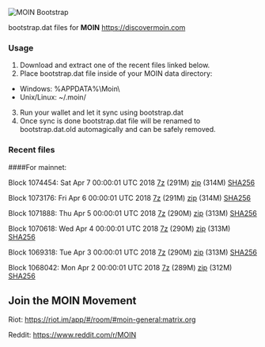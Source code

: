![MOIN Bootstrap](https://i.imgur.com/KjM1jMp.jpg)

bootstrap.dat files for **MOIN** https://discovermoin.com

### Usage

1. Download and extract one of the recent files linked below.
2. Place bootstrap.dat file inside of your MOIN data directory:
 - Windows: %APPDATA%\Moin\
 - Unix/Linux: ~/.moin/
3. Run your wallet and let it sync using bootstrap.dat
4. Once sync is done bootstrap.dat file will be renamed to bootstrap.dat.old automagically and can be safely removed.


### Recent files

####For mainnet:

Block 1074454: Sat Apr  7 00:00:01 UTC 2018 [7z](https://transfer.sh/tdItz/bootstrap.dat.20180407.7z) (291M) [zip](https://transfer.sh/qHJn9/bootstrap.dat.20180407.zip) (314M) [SHA256](https://transfer.sh/qVFRn/sha256.txt)

Block 1073176: Fri Apr  6 00:00:01 UTC 2018 [7z](https://transfer.sh/yMqyV/bootstrap.dat.20180406.7z) (291M) [zip](https://transfer.sh/COil9/bootstrap.dat.20180406.zip) (314M) [SHA256](https://transfer.sh/iF9NT/sha256.txt)

Block 1071888: Thu Apr  5 00:00:01 UTC 2018 [7z](https://transfer.sh/XeVNi/bootstrap.dat.20180405.7z) (290M) [zip](https://transfer.sh/B6VRG/bootstrap.dat.20180405.zip) (313M) [SHA256](https://transfer.sh/1O82m/sha256.txt)

Block 1070618: Wed Apr  4 00:00:01 UTC 2018 [7z](https://transfer.sh/gy2lA/bootstrap.dat.20180404.7z) (290M) [zip](https://transfer.sh/x23i0/bootstrap.dat.20180404.zip) (313M) [SHA256](https://transfer.sh/VgLxT/sha256.txt)

Block 1069318: Tue Apr  3 00:00:01 UTC 2018 [7z](https://transfer.sh/10L0hI/bootstrap.dat.20180403.7z) (290M) [zip](https://transfer.sh/ANkWm/bootstrap.dat.20180403.zip) (313M) [SHA256](https://transfer.sh/QX8Nn/sha256.txt)

Block 1068042: Mon Apr  2 00:00:01 UTC 2018 [7z](https://transfer.sh/dJHlR/bootstrap.dat.20180402.7z) (289M) [zip](https://transfer.sh/unxPc/bootstrap.dat.20180402.zip) (312M) [SHA256](https://transfer.sh/7GRqk/sha256.txt)

## Join the MOIN Movement

Riot: https://riot.im/app/#/room/#moin-general:matrix.org

Reddit: https://www.reddit.com/r/MOIN
